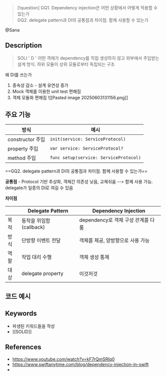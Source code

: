 >[!question]
>GQ1. Dependency injection은 어떤 상황에서 어떻게 적용할 수 있는가  
>GQ2. delegate pattern과 DI의 공통점과 차이점. 함께 사용할 수 있는가

@Sana
## Description
> SOLI ' D '
> 어떤 객체가 dependency를 직접 생성하지 않고 외부에서 주입받는 설계 방식.
> 하위 모듈이 상위 모듈로부터 독립되는 구조

왜 DI를 쓰는가
1. 종속성 감소 - 설계 유연성 증가
2. Mock 객체를 이용한 unit test 편해짐
3. 객체 모듈화 편해짐
![[Pasted image 20250603131156.png]]

## 주요 기능

| 방식             | 예시                                     |
| -------------- | -------------------------------------- |
| constructor 주입 | `init(service: ServiceProtocol)`       |
| property 주입    | `var service: ServiceProtocol?`        |
| method 주입      | `func setup(service: ServiceProtocol)` |


==GQ2. delegate pattern과 DI의 공통점과 차이점. 함께 사용할 수 있는가==

**공통점** - Protocol 기반 추상화, 객체간 의존성 낮음, 교체쉬움
--> 함께 사용 가능. delegate가 일종의 DI로 여길 수 있음

**차이점**

|     | Delegate Pattern   | Dependency Injection     |
| --- | ------------------ | ------------------------ |
| 목적  | 동작을 위임함 (callback) | dependency로 객체 구성 관계를 다룸 |
| 방식  | 단방향 이벤트 전달         | 객체를 제공, 양방향으로 사용 가능      |
| 역할  | 작업 대리 수행           | 객체 생성 통제                 |
| 대상  | delegate property  | 이것저것                     |



## 코드 예시

## Keywords
+ 파생된 키워드들을 작성
+ [[SOLID]]

## References
- https://www.youtube.com/watch?v=kF7rQmSRlq0
- https://www.swiftanytime.com/blog/dependency-injection-in-swift
- 